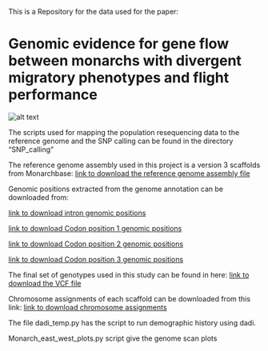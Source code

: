 This is a Repository for the data used for the paper: 
# Genomic evidence for gene flow between monarchs with divergent migratory phenotypes and flight performance 
![alt text](https://github.com/venta380/Monarch_genomics/blob/master/logo.png "Logo Title Text 1")



The scripts used for mapping the population resequencing data to the reference genome and the SNP calling can be found in the directory “SNP_calling”


The reference genome assembly used in this project is a version 3 scaffolds from Monarchbase:
[link to download the reference genome assembly file]( http://monarchbase.umassmed.edu/download/Dp_genome_v3.fasta.gz)

Genomic positions extracted from the genome annotation can be downloaded from: 


[link to download intron genomic positions]( https://www.dropbox.com/s/g2zlr4coptp42s1/introns.csv.gz?dl=0)


[link to download Codon position 1 genomic positions]( https://www.dropbox.com/s/l9ct1vs32bu9dyb/codon_df_1.csv.gz?dl=0)


[link to download Codon position 2 genomic positions]( https://www.dropbox.com/s/nn6109bjfdm3xjw/codon_df_2.csv.gz?dl=0)


[link to download Codon position 3 genomic positions]( https://www.dropbox.com/s/fb22tvf5v1lg4ca/codon_df_3.csv.gz?dl=0)

The final set of genotypes used in this study can be found in here:
[link to download the VCF file]( https://www.dropbox.com/s/sawz9bn1sfc0fii/recal_snps_PASS_only_removed_repeats_20190315.vcf.gz?dl=0)

Chromosome assignments of each scaffold can be downloaded from this link:
[link to download chromosome assignments](https://www.dropbox.com/s/1vp8suri5yjklbo/Chromosomes_final_2.txt?dl=0)


The file dadi_temp.py has the script to run demographic history using dadi. 

Monarch_east_west_plots.py script give the genome scan plots 
